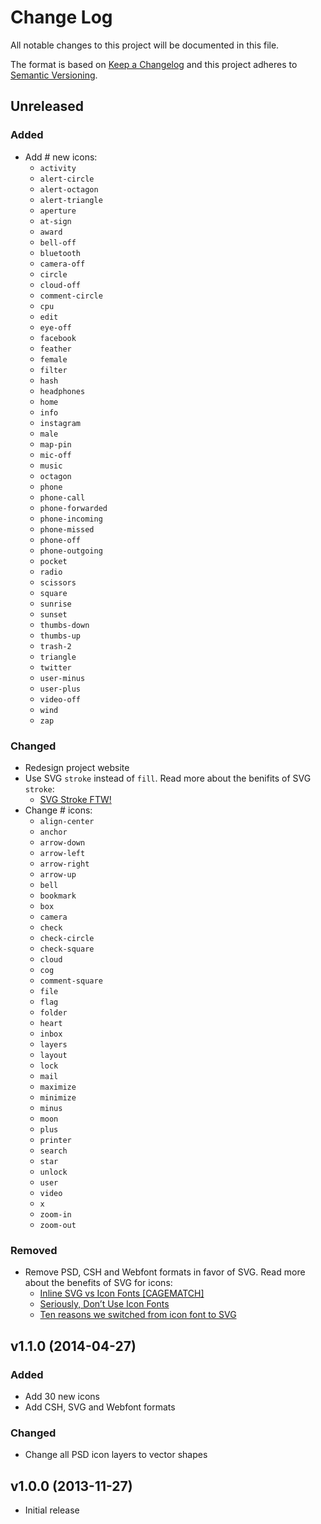 # Change Log
All notable changes to this project will be documented in this file.

The format is based on [Keep a Changelog](http://keepachangelog.com/)
and this project adheres to [Semantic Versioning](http://semver.org/).

## Unreleased

### Added
- Add # new icons:
  - `activity`
  - `alert-circle`
  - `alert-octagon`
  - `alert-triangle`
  - `aperture`
  - `at-sign`
  - `award`
  - `bell-off`
  - `bluetooth`
  - `camera-off`
  - `circle`
  - `cloud-off`
  - `comment-circle`
  - `cpu`
  - `edit`
  - `eye-off`
  - `facebook`
  - `feather`
  - `female`
  - `filter`
  - `hash`
  - `headphones`
  - `home`
  - `info`
  - `instagram`
  - `male`
  - `map-pin`
  - `mic-off`
  - `music`
  - `octagon`
  - `phone`
  - `phone-call`
  - `phone-forwarded`
  - `phone-incoming`
  - `phone-missed`
  - `phone-off`
  - `phone-outgoing`
  - `pocket`
  - `radio`
  - `scissors`
  - `square`
  - `sunrise`
  - `sunset`
  - `thumbs-down`
  - `thumbs-up`
  - `trash-2`
  - `triangle`
  - `twitter`
  - `user-minus`
  - `user-plus`
  - `video-off`
  - `wind`
  - `zap`

### Changed
- Redesign project website
- Use SVG `stroke` instead of `fill`. Read more about the benifits of SVG `stroke`:
  - [SVG Stroke FTW!](http://danklammer.com/articles/svg-stroke-ftw/)
- Change # icons:
  - `align-center`
  - `anchor`
  - `arrow-down`
  - `arrow-left`
  - `arrow-right`
  - `arrow-up`
  - `bell`
  - `bookmark`
  - `box`
  - `camera`
  - `check`
  - `check-circle`
  - `check-square`
  - `cloud`
  - `cog`
  - `comment-square`
  - `file`
  - `flag`
  - `folder`
  - `heart`
  - `inbox`
  - `layers`
  - `layout`
  - `lock`
  - `mail`
  - `maximize`
  - `minimize`
  - `minus`
  - `moon`
  - `plus`
  - `printer`
  - `search`
  - `star`
  - `unlock`
  - `user`
  - `video`
  - `x`
  - `zoom-in`
  - `zoom-out`

### Removed
- Remove PSD, CSH and Webfont formats in favor of SVG. Read more about the benefits of SVG for icons:
  - [Inline SVG vs Icon Fonts [CAGEMATCH]](https://css-tricks.com/icon-fonts-vs-svg/)
  - [Seriously, Don’t Use Icon Fonts](https://cloudfour.com/thinks/seriously-dont-use-icon-fonts/)
  - [Ten reasons we switched from icon font to SVG](http://ianfeather.co.uk/ten-reasons-we-switched-from-an-icon-font-to-svg/)

## v1.1.0 (2014-04-27)

### Added
- Add 30 new icons
- Add CSH, SVG and Webfont formats

### Changed
- Change all PSD icon layers to vector shapes

## v1.0.0 (2013-11-27)
- Initial release